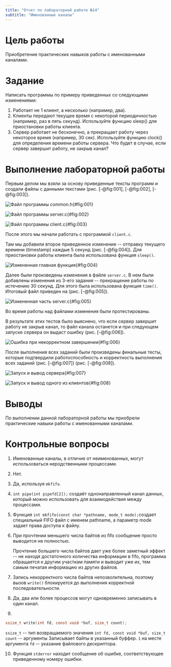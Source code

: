 ```yaml
---
title: "Отчет по лабораторной работе №14"
subtitle: "Именованные каналы"
---
```


# Цель работы

Приобретение практических навыков работы с именованными каналами.

# Задание

Написать программы по примеру приведенных со следующими изменениями:

1. Работает не 1 клиент, а несколько (например, два).
2. Клиенты передают текущее время с некоторой периодичностью (например, раз в пять секунд). Используйте функцию sleep() для приостановки работы клиента.
3. Сервер работает не бесконечно, а прекращает работу через некоторое время (например, 30 сек). Используйте функцию clock() для определения времени работы сервера. Что будет в случае, если сервер завершит работу, не закрыв канал?

# Выполнение лабораторной работы

Первым делом мы взяли за основу приведенные тексты программ и создали файлы с данными текстами (рис. [-@fig:001], [-@fig:002], [-@fig:003]).

![Файл программы `common.h`](image/s-1653993293.png){#fig:001}

![Файл программы `server.c`](image/s-1653993365.png){#fig:002}

![Файл программы `client.c`](image/s-1653993398.png){#fig:003}

После этого мы начали работать с программой `client.c`.

Там мы добавили второе приведенное изменение -- отправку текущего времени (timestamp) каждые 5 секунд (рис. [-@fig:004]). Для приостановки работы клиента была использована функция `sleep()`.

![Измененная главная функция](image/s-1653993445.png){#fig:004}

Далее были произведены изменения в файле `server.c`. В нем были добавлены изменения из 3-его задания -- прекращение работы по истечению 30 секунд. Для этого была использована функция `time()`. Итоговый файл приведен на (рис. [-@fig:005]).

![Измененная часть `server.c`](image/s-1653993489.png){#fig:005}

Во время работы над файлами изменения были протестированы.

В результате этих тестов было выяснено, что если сервер завершит работу не закрыв канал, то файл канала останется и при следующем запуске сервера он выдаст ошибку (рис. [-@fig:006]).

![Ошибка при некорректном завершении](image/s-1653993524.png){#fig:006}

После выполнения всех заданий были произведены финальные тесты, которые подтвердили работоспособность и корректность выполнения всех заданий (рис. [-@fig:007]) (рис. [-@fig:008]).

![Запуск и вывод сервера](image/s-1653993562.png){#fig:007}

![Запуск и вывод одного из клиентов](image/s-1653993600.png){#fig:008}

# Выводы

По выполнении данной лабораторной работы мы приобрели практические навыки работы с именованными каналами.

# Контрольные вопросы

1. Именованные каналы, в отличие от неименованных, могут использоваться неродственными процессами.
2. Нет.
3. Да, используя `mkfifo`.
4. `int pipe(int pipefd[2]);` создаёт однонаправленный канал данных, который можно использовать для взаимодействия между процессами.
5. Функция `int mkfifo(const char *pathname, mode_t mode);`создает специальный FIFO файл с именем pathname, а параметр mode задает права доступа к файлу.
6. 
    При прочтении меньшего числа байтов из fifo сообщение просто выводится не полностью. 
    
    Прочтение большего числа байтов дает уже более заметный эффект -- не находя достаточного количества информации в fifo, программа обращается к другим участкам памяти и выводит уже их, тем самым печатая информацию из других файлов.
7. Запись некорректного числа байтов непозволительна, поэтому вызов `write()` блокируется до выполнения корректной последовательности.
8. Да, два или более процессов могут одновременно записывать в один канал.
9. 
```c
ssize_t write(int fd, const void *buf, size_t count);
```
`ssize_t` -- тип возвращаемого значения
`int fd, const void *buf, size_t count` -- аргументы
Записывает байты в указанный буффер.
`1` на месте аргумента `fd` -- указание файлового дескриптора.

10. Функция `stderror` находит сообщение об ошибке, соответствующее приведенному номеру ошибки.